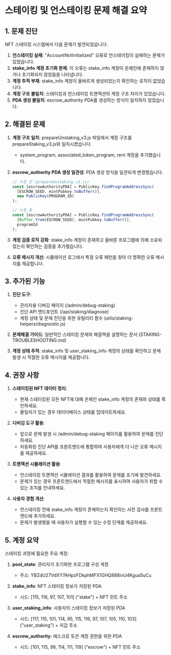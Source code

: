 # 스테이킹 및 언스테이킹 문제 해결 요약

## 1. 문제 진단

NFT 스테이킹 시스템에서 다음 문제가 발견되었습니다:

1. **언스테이킹 실패**: "AccountNotInitialized" 오류로 언스테이킹이 실패하는 문제가 있었습니다.
2. **stake_info 계정 초기화 문제**: 이 오류는 stake_info 계정이 온체인에 존재하지 않거나 초기화되지 않았음을 나타냅니다.
3. **계정 추적 부재**: stake_info 계정이 올바르게 생성되었는지 확인하는 로직이 없었습니다.
4. **계정 구조 불일치**: 스테이킹과 언스테이킹 트랜잭션의 계정 구조 차이가 있었습니다.
5. **PDA 생성 불일치**: escrow_authority PDA를 생성하는 방식이 일치하지 않았습니다.

## 2. 해결된 문제

1. **계정 구조 일치**: prepareUnstaking_v3.js 파일에서 계정 구조를 prepareStaking_v3.js와 일치시켰습니다.
   - system_program, associated_token_program, rent 계정을 추가했습니다.

2. **escrow_authority PDA 생성 일관성**: PDA 생성 방식을 일관되게 변경했습니다.
   ```javascript
   // 수정 전 (prepareUnstaking_v3.js)
   const [escrowAuthorityPDA] = PublicKey.findProgramAddressSync(
     [ESCROW_SEED, mintPubkey.toBuffer()],
     new PublicKey(PROGRAM_ID)
   );
   
   // 수정 후
   const [escrowAuthorityPDA] = PublicKey.findProgramAddressSync(
     [Buffer.from(ESCROW_SEED), mintPubkey.toBuffer()],
     programId
   );
   ```

3. **계정 검증 로직 강화**: stake_info 계정이 존재하고 올바른 프로그램에 의해 소유되었는지 확인하는 검증을 추가했습니다.

4. **오류 메시지 개선**: 시뮬레이션 로그에서 특정 오류 패턴을 찾아 더 명확한 오류 메시지를 제공합니다.

## 3. 추가된 기능

1. **진단 도구**:
   - 관리자용 디버깅 페이지 (/admin/debug-staking)
   - 진단 API 엔드포인트 (/api/staking/diagnose)
   - 계정 상태 및 문제 진단을 위한 유틸리티 함수 (utils/staking-helpers/diagnostic.js)

2. **문제해결 가이드**: 일반적인 스테이킹 문제와 해결책을 설명하는 문서 (STAKING-TROUBLESHOOTING.md)

3. **계정 상태 추적**: stake_info 및 user_staking_info 계정의 상태를 확인하고 문제 발생 시 적절한 오류 메시지를 제공합니다.

## 4. 권장 사항

1. **스테이킹된 NFT 데이터 정리**:
   - 현재 스테이킹된 모든 NFT에 대해 온체인 stake_info 계정의 존재와 상태를 확인하세요.
   - 불일치가 있는 경우 데이터베이스 상태를 업데이트하세요.

2. **디버깅 도구 활용**:
   - 앞으로 문제 발생 시 /admin/debug-staking 페이지를 활용하여 문제를 진단하세요.
   - 자동화된 진단 API를 프론트엔드에 통합하여 사용자에게 더 나은 오류 메시지를 제공하세요.

3. **트랜잭션 시뮬레이션 활용**:
   - 언스테이킹 트랜잭션 시뮬레이션 결과를 활용하여 문제를 조기에 발견하세요.
   - 문제가 있는 경우 프론트엔드에서 적절한 메시지를 표시하여 사용자가 취할 수 있는 조치를 안내하세요.

4. **사용자 경험 개선**:
   - 언스테이킹 전에 stake_info 계정이 존재하는지 확인하는 사전 검사를 프론트엔드에 추가하세요.
   - 문제가 발생했을 때 사용자가 실행할 수 있는 수정 단계를 제공하세요.

## 5. 계정 요약

스테이킹 과정에 필요한 주요 계정:

1. **pool_state**: 관리자가 초기화한 프로그램 구성 계정
   - 주소: YBZdU27VdXY7AHpzFDkphMFX1GHQ888ivU4Kgua5uCu

2. **stake_info**: NFT 스테이킹 정보가 저장된 PDA
   - 시드: [115, 116, 97, 107, 101] ("stake") + NFT 민트 주소

3. **user_staking_info**: 사용자의 스테이킹 정보가 저장된 PDA
   - 시드: [117, 115, 101, 114, 95, 115, 116, 97, 107, 105, 110, 103] ("user_staking") + 지갑 주소

4. **escrow_authority**: 에스크로 토큰 계정 권한을 위한 PDA
   - 시드: [101, 115, 99, 114, 111, 119] ("escrow") + NFT 민트 주소